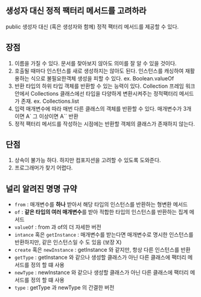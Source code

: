 ## 생성자 대신 정적 팩터리 메서드를 고려하라

public 생성자 대신  (혹은 생성자와 함께) 정적 팩터리 메서드를 제공할 수 있다.


## 장점
1. 이름을 가질 수 있다.
문서를 찾아보지 않아도 의미를 잘 알 수 있을 것이다.
2. 호출될 때마다 인스턴스를 새로 생성하지는 않아도 된다.
인스턴스를 캐싱하여 재활용하는 식으로 불필요한객체 생성을 피할 수 있다. ex. Boolean.valueOf
3. 반환 타입의 하위 타입 객체를 반환할 수 있는 능력이 있다.
Collection 프레임 워크 안에서 Collections 클래스에선 타입을 다양하게 변환시켜주는 정적팩터리 메서드가 존재. ex. Collections.list 
4. 입력 매개변수에 따라 매번 다른 클래스의 객체를 반환할 수 있다.
매개변수가 3개이면 A` 그 이상이면 A`` 반환 
5. 정적 팩터리 메서드를 작성하는 시점에는 반환할 객체의 클래스가 존재하지 않는다.



## 단점
1. 상속이 불가능 하다. 하지만 컴포지션을 고려할 수 있도록 도와준다.
2. 프로그래머가 찾기 어렵다.

## 널리 알려진 명명 규약

* `from` : 매개변수를 **하나** 받아서 해당 타입의 인스턴스를 반환하는 형변환 메서드
* `of` : **같은 타입의 여러 매개변수**를 받아 적합한 타입의 인스턴스를 반환하는 집계 메서드
* `valueOf` : from 과 of의 더 자세한 버전
* `intance` 혹은 `getInstance` :
매개변수를 받는다면 매개변수로 명시한 인스턴스를 반환하지만, 같은 인스턴스일 수 도 있음 (보장 X) 
* `create` 혹은 `newInstance` : getInstance 와 같지만, 항상 다른 인스턴스를 반환
* `getType` : getInstance 와 같으나 생성할 클래스가 아닌 다른 클래스에 팩터리 메서드를 정의 할 떄 사용
* `newType` : newInstance 와 같으나 생성할 클래스가 아닌 다른 클래스에 팩터리 메서드를 정의 할 떄 사용
* `type` : getType 과 newType 의 간결한 버전

